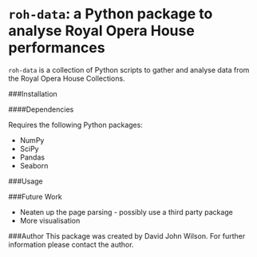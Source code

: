 `roh-data`: a Python package to analyse Royal Opera House performances
========

`roh-data` is a collection of Python scripts to gather and analyse data from the Royal Opera House Collections.

###Installation

####Dependencies

Requires the following Python packages:
* NumPy
* SciPy
* Pandas
* Seaborn

###Usage

###Future Work

* Neaten up the page parsing - possibly use a third party package
* More visualisation

###Author
This package was created by David John Wilson. For further information please contact the author.
